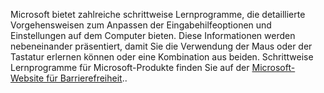 Microsoft bietet zahlreiche schrittweise Lernprogramme, die detaillierte Vorgehensweisen zum Anpassen der Eingabehilfeoptionen und Einstellungen auf dem Computer bieten. Diese Informationen werden nebeneinander präsentiert, damit Sie die Verwendung der Maus oder der Tastatur erlernen können oder eine Kombination aus beiden. Schrittweise Lernprogramme für Microsoft-Produkte finden Sie auf der [Microsoft-Website für Barrierefreiheit](http://go.microsoft.com/fwlink/?LinkId=8431)..

<!--HONumber=May16_HO1-->


